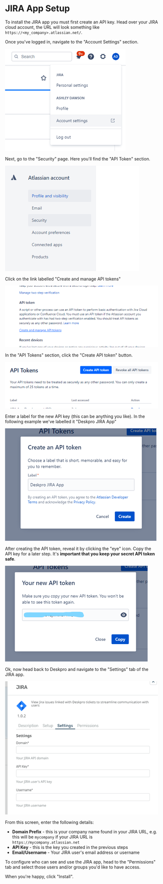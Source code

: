 JIRA App Setup
===

To install the JIRA app you must first create an API key. Head over your JIRA cloud account, the URL will look something
like `https://<my_company>.atlassian.net/`. 

Once you've logged in, navigate to the "Account Settings" section.

[![](/docs/assets/setup/jira-setup-01.png)](/docs/assets/setup/jira-setup-01.png)

Next, go to the "Security" page. Here you'll find the "API Token" section.

[![](/docs/assets/setup/jira-setup-02.png)](/docs/assets/setup/jira-setup-02.png)

Click on the link labelled "Create and manage API tokens"

[![](/docs/assets/setup/jira-setup-03.png)](/docs/assets/setup/jira-setup-03.png)

In the "API Tokens" section, click the "Create API token" button.

[![](/docs/assets/setup/jira-setup-04.png)](/docs/assets/setup/jira-setup-04.png)

Enter a label for the new API key (this can be anything you like). In the following example we've 
labelled it "Deskpro JIRA App"

[![](/docs/assets/setup/jira-setup-05.png)](/docs/assets/setup/jira-setup-05.png)

After creating the API token, reveal it by clicking the "eye" icon. Copy the API key for a later step. It's **important that you keep your secret API token safe**.

[![](/docs/assets/setup/jira-setup-06.png)](/docs/assets/setup/jira-setup-06.png)

Ok, now head back to Deskpro and navigate to the "Settings" tab of the JIRA app.

[![](/docs/assets/setup/jira-setup-07.png)](/docs/assets/setup/jira-setup-07.png)

From this screen, enter the following details:

* **Domain Prefix** - this is your company name found in your JIRA URL, e.g. this will be `mycompany` if your JIRA URL is `https://mycompany.atlassian.net`
* **API Key** - this is the key you created in the previous steps
* **Email/Username** - Your JIRA user's email address or username

To configure who can see and use the JIRA app, head to the "Permissions" tab and select those users and/or groups you'd like to have access.

When you're happy, click "Install".